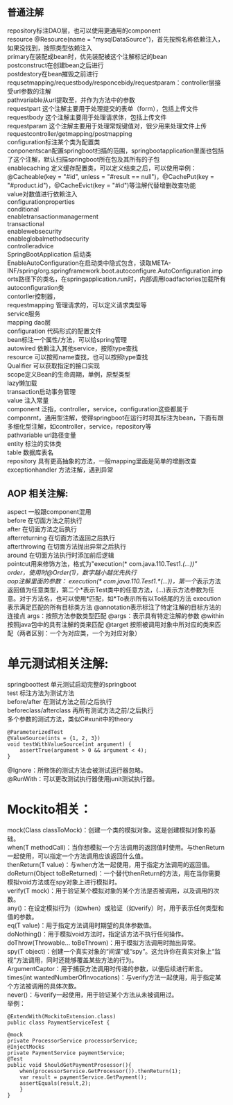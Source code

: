 ## 普通注解
repository标注DAO层，也可以使用更通用的component<br />
resource @Resource(name = "mysqlDataSource")，首先按照名称依赖注入，如果没找到，按照类型依赖注入<br />
primary在装配成bean时，优先装配被这个注解标记的bean<br />
postconstruct在创建bean之后进行<br />
postdestory在bean摧毁之前进行<br />
requsetmapping/requestbody/responcebidy/requestparam：controller层接受url参数的注解<br />
pathvariable从url提取至，并作为方法中的参数<br />
requestpart 这个注解主要用于处理提交的表单（form），包括上传文件<br />
requestbody 这个注解主要用于处理请求体，包括上传文件<br />
requestparam 这个注解主要用于处理常规键值对，很少用来处理文件上传<br />
requestcontroller/getmapping/postmapping<br />
configuration标注某个类为配置类<br />
conponentscan配置springboot扫描的范围，springbootapplication里面也包括了这个注解，默认扫描springboot所在包及其所有的子包<br />
enablecaching 定义缓存配置类，可以定义结束之后，可以使用举例：@Cacheable(key = "#id", unless = "#result == null")，@CachePut(key = "#product.id")，@CacheEvict(key = "#id")等注解代替增删改查功能<br />
value对数值进行依赖注入<br />
configurationproperties<br />
conditional<br />
enabletransactionmanagerment<br />
transactional<br />
enablewebsecurity<br />
enableglobalmethodsecurity<br />
controlleradvice<br />
SpringBootApplication 启动类<br />
EnableAutoConfiguration在启动类中隐式包含，读取META-INF/spring/org.springframework.boot.autoconfigure.AutoConfiguration.imports路径下的类名，在springapplication.run时，内部调用loadfactories加载所有autoconfiguration类<br />
contorller控制器，<br />
requestmapping 管理请求的，可以定义请求类型等<br />
service服务 <br />
mapping dao层<br />
configuration 代码形式的配置文件<br />
bean标注一个属性/方法，可以给spring管理<br />
autowired 依赖注入其他service，按照type查找<br />
resource 可以按照name查找，也可以按照type查找<br />
Qualifier 可以获取指定的接口实现<br />
scope定义Bean的生命周期，单例，原型类型<br />
lazy懒加载<br />
transaction启动事务管理<br />
value 注入常量<br />
component 泛指，controller，service，configuration这些都属于componrnt，通用型注解，使得springboot在运行时将其标注为bean，下面有跟多细化型注解，如controller，service，repository等<br />
pathvariable url路径变量<br />
entity 标注的实体类<br />
table 数据库表名<br />
repository 具有更高抽象的方法，一般mapping里面是简单的增删改查<br />
exceptionhandler 方法注解，遇到异常<br />
## AOP 相关注解:
aspect 一般跟component混用<br />
before 在切面方法之前执行<br />
after 在切面方法之后执行<br />
afterreturning 在切面方法返回之后执行<br />
afterthrowing 在切面方法抛出异常之后执行<br />
around 在切面方法执行时添加前后逻辑<br />
pointcut用来修饰方法，格式为"execution(* com.java.110.Test1.*(...))"<br />
order，使用时@Order(1)，数字越小越优先执行<br />
aop注解里面的参数：
execution(\* com.java.110.Test1.\*(...))，第一个*表示方法返回值为任意类型，第二个\*表示Test类中的任意方法，(...)表示方法参数为任意。对于方法名，也可以使用\*匹配，如\*To表示所有以To结尾的方法
execution表示满足匹配的所有目标类方法
@annotation表示标注了特定注解的目标方法的连接点
args：按照方法参数类型匹配
@args：表示具有特定注解的参数
@within 按照java包中的具有注解的类来匹配
@target 按照被调用对象中所对应的类来匹配（两者区别：一个为对应类，一个为对应对象）
# 单元测试相关注解:
springboottest 单元测试启动完整的springboot<br />
test 标注方法为测试方法<br />
before/after 在测试方法之前/之后执行<br />
beforeclass/afterclass 再所有测试方法之前/之后执行<br />
多个参数的测试方法，类似C#xunit中的theory<br />
```
@ParameterizedTest
@ValueSource(ints = {1, 2, 3})
void testWithValueSource(int argument) {
    assertTrue(argument > 0 && argument < 4);
}
```
@Ignore：所修饰的测试方法会被测试运行器忽略。<br />
@RunWith：可以更改测试执行器使用junit测试执行器。<br />
# Mockito相关：
mock(Class<T> classToMock)：创建一个类的模拟对象。这是创建模拟对象的基础。<br />
when(T methodCall)：当你想模拟一个方法调用的返回值时使用。与thenReturn一起使用，可以指定一个方法调用应该返回什么值。<br />
thenReturn(T value)：与when方法一起使用，用于指定方法调用的返回值。<br />
doReturn(Object toBeReturned)：一个替代thenReturn的方法，用在当你需要模拟void方法或在spy对象上进行模拟时。<br />
verify(T mock)：用于验证某个模拟对象的某个方法是否被调用，以及调用的次数。<br />
any()：在设定模拟行为（如when）或验证（如verify）时，用于表示任何类型和值的参数。<br />
eq(T value)：用于指定方法调用时期望的具体参数值。<br />
doNothing()：用于模拟void方法时，指定该方法不执行任何操作。<br />
doThrow(Throwable... toBeThrown)：用于模拟方法调用时抛出异常。<br />
spy(T object)：创建一个真实对象的“间谍”或“spy”。这允许你在真实对象上“监视”方法调用，同时还能够覆盖某些方法的行为。<br />
ArgumentCaptor<T>：用于捕获方法调用时传递的参数，以便后续进行断言。<br />
times(int wantedNumberOfInvocations)：与verify方法一起使用，用于指定某个方法被调用的具体次数。<br />
never()：与verify一起使用，用于验证某个方法从未被调用过。<br />
举例：
```
@ExtendWith(MockitoExtension.class)
public class PaymentServiceTest {

@mock
private ProcessorService processorService;
@InjectMocks
private PaymentService paymentService;
@Test
public void ShouldGetPaymentProsessor(){
    when(processorService.GetProcessor()).thenReturn(1);
    var result = paymentService.GetPayment();
    assertEquals(result,2);
    }
}
```
